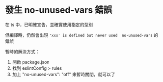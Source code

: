 # 發生 no-unused-vars 錯誤

在 ts 中，已明確宣告，並確實使用指定的型別

但編譯時，仍然會出現 `'xxx' is defined but never used  no-unused-vars` 的錯誤

暫時的解決方式：

1. 開啟 package.json
2. 找到 eslintConfig > rules
3. 加上 "no-unused-vars": "off" 來暫時關閉，就可以了